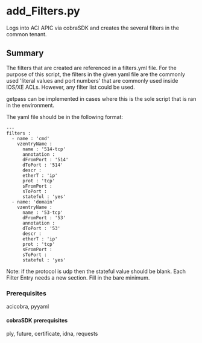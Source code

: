 # add_Filters.py
Logs into ACI APIC via cobraSDK and creates the several filters in the common tenant. 

## Summary
The filters that are created are referenced in a filters.yml file. For the purpose of this script, the filters in the given yaml file are the commonly used 'literal values and port numbers' that are commonly used inside IOS/XE ACLs. However, any filter list could be used. 

getpass can be implemented in cases where this is the sole script that is ran in the environment.

The yaml file should be in the following format:
```
---
filters : 
  - name : 'cmd'
    vzentryName : 
      name : '514-tcp'
      annotation : 
      dFromPort : '514'
      dToPort : '514'
      descr :   
      etherT : 'ip'
      prot : 'tcp'
      sFromPort : 
      sToPort : 
      stateful : 'yes'
  - name: 'domain'
    vzentryName : 
      name : '53-tcp'
      dFromPort : '53'
      annotation : 
      dToPort : '53'
      descr : 
      etherT : 'ip'
      prot : 'tcp'
      sFromPort : 
      sToPort : 
      stateful : 'yes'
```          
Note: if the protocol is udp then the stateful value should be blank. Each Filter Entry needs a new section. Fill in the bare minimum. 

### Prerequisites
acicobra, pyyaml

#### cobraSDK prerequisites
ply, future, certificate, idna, requests
